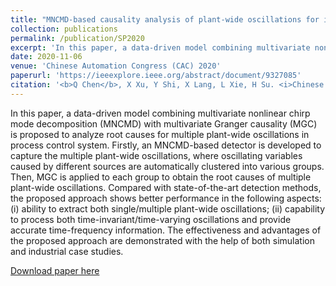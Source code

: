 ```yaml
---
title: "MNCMD-based causality analysis of plant-wide oscillations for industrial process control system"
collection: publications
permalink: /publication/SP2020
excerpt: 'In this paper, a data-driven model combining multivariate nonlinear chirp mode decomposition (MNCMD) with multivariate Granger causality (MGC) is proposed to analyze root causes for multiple plant-wide oscillations in process control system. Firstly, an MNCMD-based detector is developed to capture the multiple plant-wide oscillations, where oscillating variables caused by different sources are automatically clustered into various groups. Then, MGC is applied to each group to obtain the root causes of multiple plant-wide oscillations. Compared with state-of-the-art detection methods, the proposed approach shows better performance in the following aspects: (i) ability to extract both single/multiple plant-wide oscillations; (ii) capability to process both time-invariant/time-varying oscillations and provide accurate time-frequency information. The effectiveness and advantages of the proposed approach are demonstrated with the help of both simulation and industrial case studies.'
date: 2020-11-06
venue: 'Chinese Automation Congress (CAC) 2020'
paperurl: 'https://ieeexplore.ieee.org/abstract/document/9327085'
citation: '<b>Q Chen</b>, X Xu, Y Shi, X Lang, L Xie, H Su. <i>Chinese Automation Congress (CAC)</i>. (2020).'
---
```

In this paper, a data-driven model combining multivariate nonlinear chirp mode decomposition (MNCMD) with multivariate Granger causality (MGC) is proposed to analyze root causes for multiple plant-wide oscillations in process control system. Firstly, an MNCMD-based detector is developed to capture the multiple plant-wide oscillations, where oscillating variables caused by different sources are automatically clustered into various groups. Then, MGC is applied to each group to obtain the root causes of multiple plant-wide oscillations. Compared with state-of-the-art detection methods, the proposed approach shows better performance in the following aspects: (i) ability to extract both single/multiple plant-wide oscillations; (ii) capability to process both time-invariant/time-varying oscillations and provide accurate time-frequency information. The effectiveness and advantages of the proposed approach are demonstrated with the help of both simulation and industrial case studies.

[Download paper here](https://ieeexplore.ieee.org/abstract/document/9327085)
